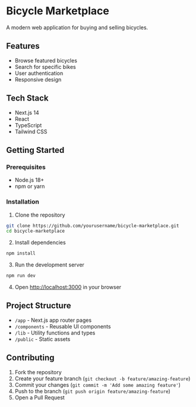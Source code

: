 # Bicycle Marketplace

A modern web application for buying and selling bicycles.

## Features

- Browse featured bicycles
- Search for specific bikes
- User authentication
- Responsive design

## Tech Stack

- Next.js 14
- React
- TypeScript
- Tailwind CSS

## Getting Started

### Prerequisites

- Node.js 18+ 
- npm or yarn

### Installation

1. Clone the repository
```bash
git clone https://github.com/yourusername/bicycle-marketplace.git
cd bicycle-marketplace
```

2. Install dependencies
```bash
npm install
```

3. Run the development server
```bash
npm run dev
```

4. Open [http://localhost:3000](http://localhost:3000) in your browser

## Project Structure

- `/app` - Next.js app router pages
- `/components` - Reusable UI components
- `/lib` - Utility functions and types
- `/public` - Static assets

## Contributing

1. Fork the repository
2. Create your feature branch (`git checkout -b feature/amazing-feature`)
3. Commit your changes (`git commit -m 'Add some amazing feature'`)
4. Push to the branch (`git push origin feature/amazing-feature`)
5. Open a Pull Request 